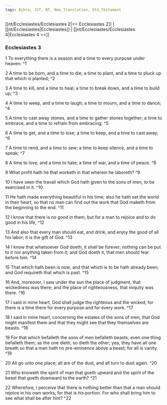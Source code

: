 ```yaml
---
tags: Bible, JST, NT, New_Translation, Old_Testament
---
```


[[nt/Ecclesiastes/Ecclesiastes 2|<< Ecclesiastes 2]] | [[nt/Ecclesiastes|Ecclesiastes]] | [[nt/Ecclesiastes/Ecclesiastes 4|Ecclesiastes 4 >>]]

### Ecclesiastes 3

1 To everything there is a season and a time to every purpose under heaven:  ^1

2 A time to be born, and a time to die; a time to plant, and a time to pluck up that which is planted;  ^2

3 A time to kill, and a time to heal; a time to break down, and a time to build up;  ^3

4 A time to weep, and a time to laugh; a time to mourn, and a time to dance;  ^4

5 A time to cast away stones, and a time to gather stones together; a time to embrace, and a time to refrain from embracing;  ^5

6 A time to get, and a time to lose; a time to keep, and a time to cast away;  ^6

7 A time to rend, and a time to sew; a time to keep silence, and a time to speak;  ^7

8 A time to love, and a time to hate; a time of war, and a time of peace.  ^8

9 What profit hath he that worketh in that wherein he laboreth?  ^9

10 I have seen the travail which God hath given to the sons of men, to be exercised in it.  ^10

11 He hath made everything beautiful in his time; also he hath set the world in their heart, so that no man can find out the work that God maketh from the beginning to the end.  ^11

12 I know that there is no good in them, but for a man to rejoice and to do good in his life,  ^12

13 And also that every man should eat, and drink, and enjoy the good of all his labor; it is the gift of God.  ^13

14 I know that whatsoever God doeth, it shall be forever; nothing can be put to it nor anything taken from it; and God doeth it, that men should fear before him.  ^14

15 That which hath been is now; and that which is to be hath already been; and God requireth that which is past.  ^15

16 And, moreover, I saw under the sun the place of judgment, that wickedness was there; and the place of righteousness, that iniquity was there.  ^16

17 I said in mine heart, God shall judge the righteous and the wicked; for there is a time there for every purpose and for every work.  ^17

18 I said in mine heart, concerning the estates of the sons of men, that God might manifest them and that they might see that they themselves are beasts.  ^18

19 For that which befalleth the sons of men befalleth beasts; even one thing befalleth them; as the one dieth, so dieth the other; yea, they have all one breath so that a man hath no pre-eminence above a beast; for all is vanity.  ^19

20 All go unto one place; all are of the dust, and all turn to dust again.  ^20

21 Who knoweth the spirit of man that goeth upward and the spirit of the beast that goeth downward to the earth?  ^21

22 Wherefore, I perceive that there is nothing better than that a man should rejoice in his own works, for that is his portion. For who shall bring him to see what shall be after him?  ^22

 
